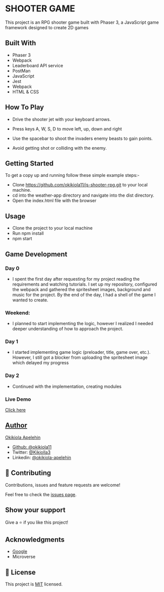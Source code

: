 # SHOOTER GAME

This project is an RPG shooter game built with Phaser 3, a JavaScript game framework designed to create 2D games


## Built With
- Phaser 3
- Webpack
- Leaderboard API service
- PostMan
- JavaScript
- Jest
- Webpack
- HTML & CSS

## How To Play
- Drive the shooter jet with your keyboard arrows.
- Press keys A, W, S, D to move left, up, down and right
- Use the spacebar to shoot the invaders enemy beasts to gain points.

- Avoid getting shot or colliding with the enemy.

## Getting Started
To get a copy up and running follow these simple example steps:-

- Clone https://github.com/okikiola11/js-shooter-rpg.git to your local machine.
- cd into the weather-app directory and navigate into the dist directory.
- Open the index.html file with the browser


## Usage
- Clone the project to your local machine
- Run npm install
- npm start

## Game Development

### Day 0
- I spent the first day after requesting for my project reading the requirements and watching tutorials. I set up my repository, configured the webpack and gathered the spritesheet images, background and music for the project. By the end of the day, I had a shell of the game I wanted to create.

### Weekend:
- I planned to start implementing the logic, however I realized I needed deeper understanding of how to approach the project.

### Day 1
- I started implementing game logic (preloader, title, game over, etc.). However, I still got a blocker from uploading the spritesheet image which delayed my progress

### Day 2 
- Continued with the implementation, creating modules 

### Live Demo
<a href="">Click here</div>


## Author
 Okikiola Apelehin

- Github: [@okikiola11](https://github.com/okikiola11)
- Twitter: [@Kikiolla3](https://twitter.com/Kikiolla3)
- Linkedin: [@okikiola-apelehin](https://www.linkedin.com/in/okikiola-apelehin-459008122/)

## 🤝 Contributing

Contributions, issues and feature requests are welcome!

Feel free to check the [issues page](https://github.com/okikiola11/js-shooter-rpg/issues).

## Show your support

Give a ⭐️ if you like this project!

## Acknowledgments

- <a href="https://google.com">Google</a>
- Microverse

## 📝 License

This project is [MIT](lic.url) licensed.
